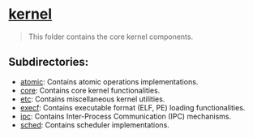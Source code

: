 # [kernel](/kernel/README.md)

> This folder contains the core kernel components.

## Subdirectories:
- [atomic](./atomic): Contains atomic operations implementations.
- [core](./core): Contains core kernel functionalities.
- [etc](./etc): Contains miscellaneous kernel utilities.
- [execf](./execf): Contains executable format (ELF, PE) loading functionalities.
- [ipc](./ipc): Contains Inter-Process Communication (IPC) mechanisms.
- [sched](./sched): Contains scheduler implementations.
